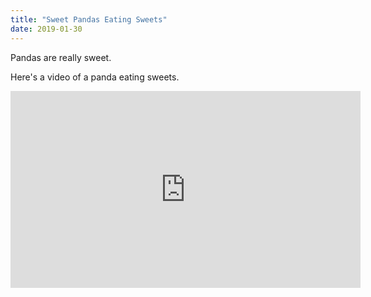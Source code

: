 ```yaml
---
title: "Sweet Pandas Eating Sweets"
date: 2019-01-30
---
```


Pandas are really sweet.

Here's a video of a panda eating sweets.


<iframe width="560" height="315" src="https://www.youtube.com/embed/4n0xNbfJLR8" frameborder="0" allowfullscreen></iframe>
